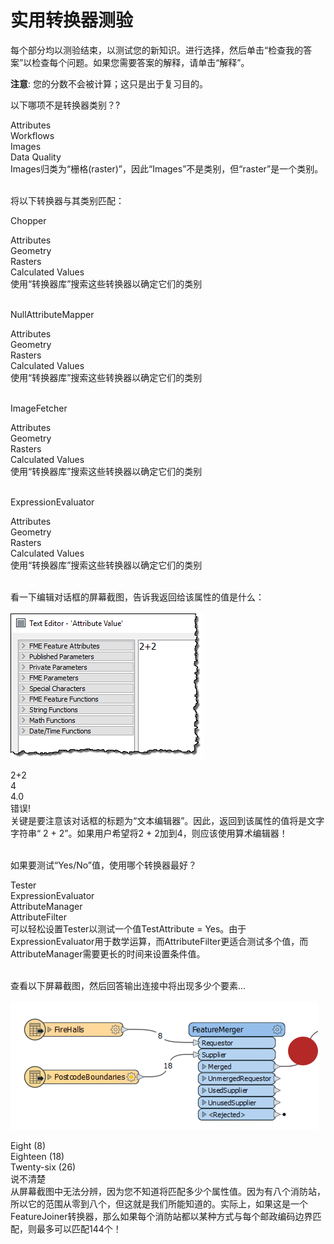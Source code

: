 # 实用转换器测验

每个部分均以测验结束，以测试您的新知识。进行选择，然后单击“检查我的答案”以检查每个问题。如果您需要答案的解释，请单击“解释”。

**注意**: 您的分数不会被计算；这只是出于复习目的。

<quiz name="">
  <question>
    <p>
     以下哪项不是转换器类别？?
    </p>
    <answer>Attributes</answer><br>
    <answer>Workflows</answer><br>
    <answer correct>Images</answer><br>
    <answer>Data Quality</answer><br>
    <explanation>Images归类为“栅格(raster)”，因此“Images”不是类别，但“raster”是一个类别。</explanation>
  </question><br><br>
</quiz>

将以下转换器与其类别匹配：
<quiz name="">
  <question>
    <p>Chopper</p>
      <answer>Attributes</answer><br>
      <answer correct>Geometry</answer><br>
      <answer>Rasters</answer><br>
      <answer>Calculated Values</answer><br>
      <explanation>使用“转换器库”搜索这些转换器以确定它们的类别</explanation>
  </question><br><br>
  <question>
    <p>NullAttributeMapper</p>
      <answer correct>Attributes</answer><br>
      <answer>Geometry</answer><br>
      <answer>Rasters</answer><br>
      <answer>Calculated Values</answer><br>
      <explanation>使用“转换器库”搜索这些转换器以确定它们的类别</explanation>
  </question><br><br>
  <question>
    <p>ImageFetcher</p>
      <answer>Attributes</answer><br>
      <answer>Geometry</answer><br>
      <answer correct>Rasters</answer><br>
      <answer>Calculated Values</answer><br>
      <explanation>使用“转换器库”搜索这些转换器以确定它们的类别</explanation>
  </question><br><br>
  <question>
    <p>ExpressionEvaluator</p>
      <answer>Attributes</answer><br>
      <answer>Geometry</answer><br>
      <answer>Rasters</answer><br>
      <answer correct>Calculated Values</answer><br>
    <explanation>使用“转换器库”搜索这些转换器以确定它们的类别</explanation>
  </question><br><br>

  <question>
    <p>
    看一下编辑对话框的屏幕截图，告诉我返回给该属性的值是什么：
    <br><br><img src="./Images/Img4.021.AttributeManagerMissVectorQuestion.png"></p>
    <answer correct>2+2</answer><br>
    <answer>4</answer><br>
    <answer>4.0</answer><br>
    <answer>错误!</answer><br>
    <explanation>关键是要注意该对话框的标题为“文本编辑器”。因此，返回到该属性的值将是文字字符串“ 2 + 2”。如果用户希望将2 + 2加到4，则应该使用算术编辑器！</explanation>
  </question><br><br>

  <question>
    <p>
      如果要测试“Yes/No”值，使用哪个转换器最好？
    </p>
    <answer correct>Tester</answer><br>
    <answer>ExpressionEvaluator</answer><br>
    <answer>AttributeManager</answer><br>
    <answer>AttributeFilter</answer><br>
    <explanation>可以轻松设置Tester以测试一个值TestAttribute = Yes。由于ExpressionEvaluator用于数学运算，而AttributeFilter更适合测试多个值，而AttributeManager需要更长的时间来设置条件值。
  </question><br><br>

  <question>
  <p>查看以下屏幕截图，然后回答输出连接中将出现多少个要素...
  <br><br><img src="./Images/Img4.061.FeatureMergerQuestion.png"></p>
  <answer>Eight (8)</answer><br>
  <answer>Eighteen (18)</answer><br>
  <answer>Twenty-six (26)</answer><br>
  <answer correct>说不清楚</answer><br>
  <explanation>从屏幕截图中无法分辨，因为您不知道将匹配多少个属性值。因为有八个消防站，所以它的范围从零到八个，但这就是我们所能知道的。实际上，如果这是一个FeatureJoiner转换器，那么如果每个消防站都以某种方式与每个邮政编码边界匹配，则最多可以匹配144个！</explanation>
  </question>

</quiz>
